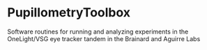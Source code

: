 # PupillometryToolbox
Software routines for running and analyzing experiments in the OneLight/VSG eye tracker tandem in the Brainard and Aguirre Labs
